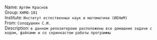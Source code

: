
Name: `Артём Краснов`  
Group: `КНМО-101`  
Institute: `Институт естественных наук и математики (ИЕНиМ)`  
From: `Солодушкин С.И.`  
Description: `в данном репозитероии расположены все домашние задачи с кодом, файлами и со скринкастом работы программы`

